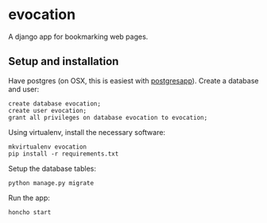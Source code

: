 evocation
=========

A django app for bookmarking web pages.


## Setup and installation

Have postgres (on OSX, this is easiest with [postgresapp][pga]). Create a
database and user:

    create database evocation;
    create user evocation;
    grant all privileges on database evocation to evocation;

Using virtualenv, install the necessary software:

    mkvirtualenv evocation
    pip install -r requirements.txt

Setup the database tables:

    python manage.py migrate

Run the app:

    honcho start



[pga]: http://postgresapp.com
